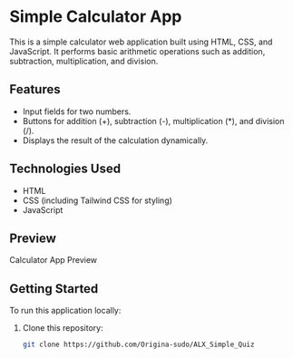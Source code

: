 # Simple Calculator App

This is a simple calculator web application built using HTML, CSS, and JavaScript. It performs basic arithmetic operations such as addition, subtraction, multiplication, and division.

## Features

- Input fields for two numbers.
- Buttons for addition (+), subtraction (-), multiplication (*), and division (/).
- Displays the result of the calculation dynamically.

## Technologies Used

- HTML
- CSS (including Tailwind CSS for styling)
- JavaScript

## Preview

Calculator App Preview

## Getting Started

To run this application locally:

1. Clone this repository:
   ```bash
   git clone https://github.com/Origina-sudo/ALX_Simple_Quiz